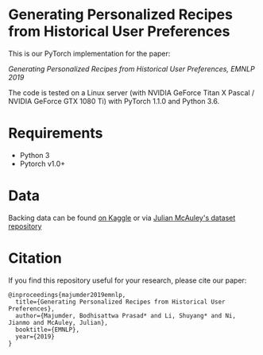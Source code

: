 # Generating Personalized Recipes from Historical User Preferences
This is our PyTorch implementation for the paper:

*Generating Personalized Recipes from Historical User Preferences, EMNLP 2019*

The code is tested on a Linux server (with NVIDIA GeForce Titan X Pascal / NVIDIA GeForce GTX 1080 Ti) with PyTorch 1.1.0 and Python 3.6.

# Requirements
* Python 3
* Pytorch v1.0+

# Data
Backing data can be found [on Kaggle](https://www.kaggle.com/shuyangli94/food-com-recipes-and-user-interactions) or via [Julian McAuley's dataset repository](https://cseweb.ucsd.edu/~jmcauley/datasets.html)

# Citation
If you find this repository useful for your research, please cite our paper:
```
@inproceedings{majumder2019emnlp,
  title={Generating Personalized Recipes from Historical User Preferences},
  author={Majumder, Bodhisattwa Prasad* and Li, Shuyang* and Ni, Jianmo and McAuley, Julian},
  booktitle={EMNLP},
  year={2019}
}
```
